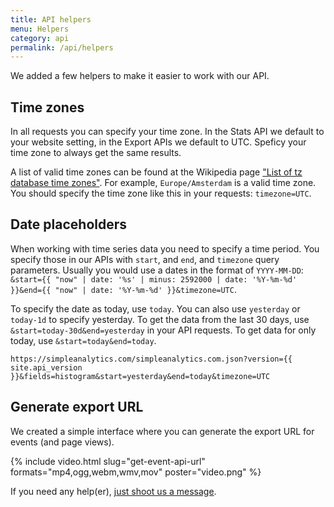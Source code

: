 ```yaml
---
title: API helpers
menu: Helpers
category: api
permalink: /api/helpers
---
```


We added a few helpers to make it easier to work with our API.

## Time zones

In all requests you can specify your time zone. In the Stats API we default to your website setting, in the Export APIs we default to UTC. Speficy your time zone to always get the same results.

A list of valid time zones can be found at the Wikipedia page ["List of tz database time zones"](https://en.wikipedia.org/wiki/List_of_tz_database_time_zones#List). For example, `Europe/Amsterdam` is a valid time zone. You should specify the time zone like this in your requests: `timezone=UTC`.

## Date placeholders

When working with time series data you need to specify a time period. You specify those in our APIs with `start`, and `end`, and `timezone` query parameters. Usually you would use a dates in the format of `YYYY-MM-DD`: `&start={{ "now" | date: '%s' | minus: 2592000 | date: '%Y-%m-%d' }}&end={{ "now" | date: '%Y-%m-%d' }}&timezone=UTC`.

To specify the date as today, use `today`. You can also use `yesterday` or `today-1d` to specify yesterday. To get the data from the last 30 days, use `&start=today-30d&end=yesterday` in your API requests. To get data for only today, use `&start=today&end=today`.

```
https://simpleanalytics.com/simpleanalytics.com.json?version={{ site.api_version }}&fields=histogram&start=yesterday&end=today&timezone=UTC
```

## Generate export URL

We created a simple interface where you can generate the export URL for events (and page views).

{%
  include video.html
  slug="get-event-api-url"
  formats="mp4,ogg,webm,wmv,mov"
  poster="video.png"
%}

If you need any help(er), [just shoot us a message](https://simpleanalytics.com/contact).
